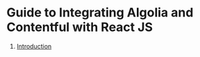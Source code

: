 # Guide to Integrating Algolia and Contentful with React JS

1. [Introduction](./0-introduction.md)
